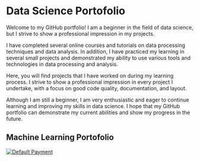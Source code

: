 # Data Science Portofolio
Welcome to my GitHub portfolio! I am a beginner in the field of data science, but I strive to show a professional impression in my projects.

I have completed several online courses and tutorials on data processing techniques and data analysis. In addition, I have practiced my learning in several small projects and demonstrated my ability to use various tools and technologies in data processing and analysis.

Here, you will find projects that I have worked on during my learning process. I strive to show a professional impression in every project I undertake, with a focus on good code quality, documentation, and layout.

Although I am still a beginner, I am very enthusiastic and eager to continue learning and improving my skills in data science. I hope that my GitHub portfolio can demonstrate my current abilities and show my progress in the future.

## Machine Learning Portofolio
[![Default Payment](https://travis-ci.org/joemccann/dillinger.svg?branch=master)](https://travis-ci.org/joemccann/dillinger)
